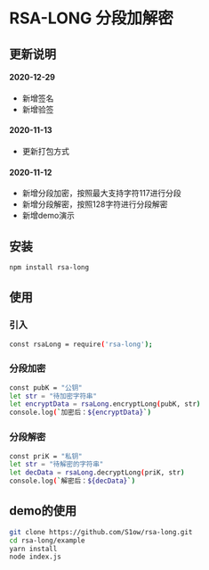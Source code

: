 # RSA-LONG 分段加解密

## 更新说明
#### 2020-12-29
- 新增签名
- 新增验签
#### 2020-11-13
- 更新打包方式

#### 2020-11-12
- 新增分段加密，按照最大支持字符117进行分段
- 新增分段解密，按照128字符进行分段解密
- 新增demo演示

## 安装
```bash
npm install rsa-long
```

## 使用

### 引入
```bash
const rsaLong = require('rsa-long');
```

### 分段加密

```bash
const pubK = "公钥"
let str = "待加密字符串"
let encryptData = rsaLong.encryptLong(pubK, str)
console.log(`加密后：${encryptData}`)
```

### 分段解密
```bash
const priK = "私钥"
let str = "待解密的字符串"
let decData = rsaLong.decryptLong(priK, str)
console.log(`解密后：${decData}`)
```

## demo的使用
```bash
git clone https://github.com/S1ow/rsa-long.git
cd rsa-long/example
yarn install
node index.js
```